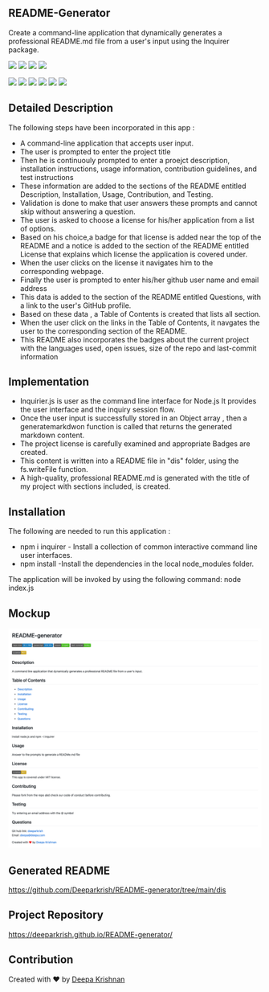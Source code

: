 ##  README-Generator 
Create a command-line application that dynamically generates a professional README.md file from a user's input using the Inquirer package.
  
<p align="left">
    <img src="https://img.shields.io/github/repo-size/deeparkrish/README-generator" />
    <img src="https://img.shields.io/github/languages/top/deeparkrish/README-generator"  />
    <img src="https://img.shields.io/github/issues/deeparkrish/README-generator" />
    <img src="https://img.shields.io/github/last-commit/deeparkrish/README-generator" >
   
</p>
<p align="left"> 
    <img src="https://img.shields.io/badge/Javascript-yellow" />
    <img src="https://img.shields.io/badge/jQuery-blue"  />
    <img src="https://img.shields.io/badge/-node.js-green" />
    <img src="https://img.shields.io/badge/-inquirer-red" >
    <img src="https://img.shields.io/badge/-screencastify-lightgrey" />
    <img src="https://img.shields.io/badge/-json-orange" />
</p>

## Detailed Description
The following steps have been incorporated in this app :
* A command-line application that accepts user input.
* The user is prompted to enter the project title
* Then he is continuouly prompted to enter a  proejct description, installation instructions, usage information, contribution guidelines, and test instructions
* These information are  added to the sections of the README entitled Description, Installation, Usage, Contribution, and Testing.
* Validation is done to make that user answers these prompts and cannot skip without answering a question.
* The user is asked to choose a license for his/her application from a list of options.
* Based on his choice,a badge for that license is added near the top of the README and a notice is added to the section of the README entitled License that explains which license the application is covered under.
* When the user clicks on the license it navigates him to the corresponding webpage.
* Finally the user is prompted to enter his/her github user name and email address
* This  data is added to the section of the README entitled Questions, with a link to the user's GitHub profile.
* Based on these data , a Table of Contents is created that lists all section. 
* When the user click on the links in the Table of Contents, it navgates the user to the corresponding section of the README.
* This README also incorporates the badges about the current project with  the languages used, open issues, size of the repo and last-commit information

## Implementation
* Inquirier.js is user as the command line interface for Node.js  It provides the user interface and the inquiry session flow.
* Once the user input is successfully stored in an Object array , then a generatemarkdwon function is called that returns the generated markdown content. 
* The project license is carefully examined and appropriate Badges  are created.
* This content is written into a README file in "dis" folder, using the fs.writeFile function. 
* A high-quality, professional README.md is generated with the title of my project with sections included, is created.

## Installation 
The following are needed to run this application :
* npm i inquirer - Install a collection of common interactive command line user interfaces.
* npm install -Install the dependencies in the local node_modules folder.

The application will be invoked by using the following command:
node index.js

## Mockup 
![Webpage](https://github.com/Deeparkrish/README-generator/blob/main/img/mockup2.png)

## Generated README 
https://github.com/Deeparkrish/README-generator/tree/main/dis

## Project Repository
https://deeparkrish.github.io/README-generator/


## Contribution
Created with ❤️ by [Deepa Krishnan](https://github.com/DeeparKrish/README-generator)




